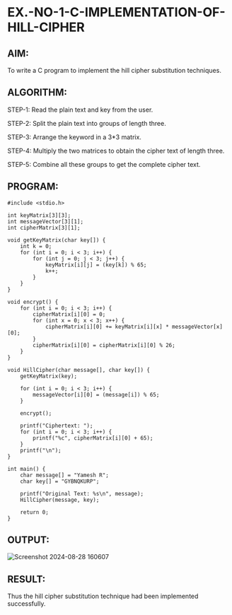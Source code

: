 # EX.-NO-1-C-IMPLEMENTATION-OF-HILL-CIPHER

## AIM:
To write a C program to implement the hill cipher substitution techniques.

## ALGORITHM:

STEP-1: Read the plain text and key from the user.

STEP-2: Split the plain text into groups of length three.

STEP-3: Arrange the keyword in a 3*3 matrix.

STEP-4: Multiply the two matrices to obtain the cipher text of length three.

STEP-5: Combine all these groups to get the complete cipher text.

## PROGRAM: 
```
#include <stdio.h>

int keyMatrix[3][3];
int messageVector[3][1];
int cipherMatrix[3][1];

void getKeyMatrix(char key[]) {
    int k = 0;
    for (int i = 0; i < 3; i++) {
        for (int j = 0; j < 3; j++) {
            keyMatrix[i][j] = (key[k]) % 65;
            k++;
        }
    }
}

void encrypt() {
    for (int i = 0; i < 3; i++) {
        cipherMatrix[i][0] = 0;
        for (int x = 0; x < 3; x++) {
            cipherMatrix[i][0] += keyMatrix[i][x] * messageVector[x][0];
        }
        cipherMatrix[i][0] = cipherMatrix[i][0] % 26;
    }
}

void HillCipher(char message[], char key[]) {
    getKeyMatrix(key);

    for (int i = 0; i < 3; i++) {
        messageVector[i][0] = (message[i]) % 65;
    }

    encrypt();

    printf("Ciphertext: ");
    for (int i = 0; i < 3; i++) {
        printf("%c", cipherMatrix[i][0] + 65);
    }
    printf("\n");
}

int main() {
    char message[] = "Yamesh R";
    char key[] = "GYBNQKURP";

    printf("Original Text: %s\n", message);
    HillCipher(message, key);

    return 0;
}
```

## OUTPUT:
![Screenshot 2024-08-28 160607](https://github.com/user-attachments/assets/34047819-0de4-4998-a425-5d43ceb38884)


## RESULT:
  Thus the hill cipher substitution technique had been implemented successfully.
